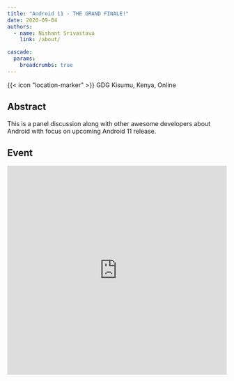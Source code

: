 ```yaml
---
title: "Android 11 - THE GRAND FINALE!"
date: 2020-09-04
authors:
  - name: Nishant Srivastava
    link: /about/

cascade:
  params:
    breadcrumbs: true
---
```


{{< icon "location-marker" >}} GDG Kisumu, Kenya, Online

<!--more-->

## Abstract

This is a panel discussion along with other awesome developers about Android with focus on upcoming Android 11 release.

## Event

<iframe src="https://web.archive.org/web/20200902221348/https://www.meetup.com/GDGKisumu/events/wbbcvrybcmbhb/" frameborder="0" width="100%" height="480" allowfullscreen="true" mozallowfullscreen="true" webkitallowfullscreen="true"></iframe>
